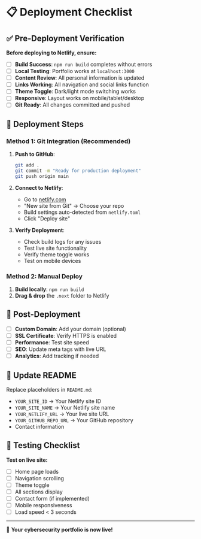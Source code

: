 # 📋 Deployment Checklist

## ✅ Pre-Deployment Verification

**Before deploying to Netlify, ensure:**

- [ ] **Build Success**: `npm run build` completes without errors
- [ ] **Local Testing**: Portfolio works at `localhost:3000`
- [ ] **Content Review**: All personal information is updated
- [ ] **Links Working**: All navigation and social links function
- [ ] **Theme Toggle**: Dark/light mode switching works
- [ ] **Responsive**: Layout works on mobile/tablet/desktop
- [ ] **Git Ready**: All changes committed and pushed

## 🚀 Deployment Steps

### Method 1: Git Integration (Recommended)

1. **Push to GitHub**:
   ```bash
   git add .
   git commit -m "Ready for production deployment"
   git push origin main
   ```

2. **Connect to Netlify**:
   - Go to [netlify.com](https://netlify.com)
   - "New site from Git" → Choose your repo
   - Build settings auto-detected from `netlify.toml`
   - Click "Deploy site"

3. **Verify Deployment**:
   - Check build logs for any issues
   - Test live site functionality
   - Verify theme toggle works
   - Test on mobile devices

### Method 2: Manual Deploy

1. **Build locally**: `npm run build`
2. **Drag & drop** the `.next` folder to Netlify

## 🔧 Post-Deployment

- [ ] **Custom Domain**: Add your domain (optional)
- [ ] **SSL Certificate**: Verify HTTPS is enabled
- [ ] **Performance**: Test site speed
- [ ] **SEO**: Update meta tags with live URL
- [ ] **Analytics**: Add tracking if needed

## 🎯 Update README

Replace placeholders in `README.md`:
- `YOUR_SITE_ID` → Your Netlify site ID
- `YOUR_SITE_NAME` → Your Netlify site name  
- `YOUR_NETLIFY_URL` → Your live site URL
- `YOUR_GITHUB_REPO_URL` → Your GitHub repository
- Contact information

## 📱 Testing Checklist

**Test on live site:**
- [ ] Home page loads
- [ ] Navigation scrolling
- [ ] Theme toggle
- [ ] All sections display
- [ ] Contact form (if implemented)
- [ ] Mobile responsiveness
- [ ] Load speed < 3 seconds

---

🎉 **Your cybersecurity portfolio is now live!** 